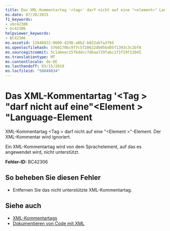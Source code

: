 ```yaml
---
title: Das XML-Kommentartag '<tag>' darf nicht auf eine "<element>" Language-Element
ms.date: 07/20/2015
f1_keywords:
- vbc42306
- bc42306
helpviewer_keywords:
- BC42306
ms.assetid: 12846822-0609-4298-a8b2-b022abfa3765
ms.openlocfilehash: 5760170bc977c5f20622db05bd05f1393c3c2bf8
ms.sourcegitcommit: 5c1abeec15fbddcc7dbaa729fabc1f1f29f12045
ms.translationtype: MT
ms.contentlocale: de-DE
ms.lasthandoff: 03/15/2019
ms.locfileid: "58049834"
---
```

# <a name="xml-comment-tag-tag-is-not-permitted-on-a-element-language-element"></a>Das XML-Kommentartag '\<Tag > "darf nicht auf eine"\<Element > "Language-Element
XML-Kommentartag \<Tag > darf nicht auf eine "\<Element >"-Element. Der XML-Kommentar wird ignoriert.  
  
 Ein XML-Kommentartag wird von dem Sprachelement, auf das es angewendet wird, nicht unterstützt.  
  
 **Fehler-ID:** BC42306  
  
## <a name="to-correct-this-error"></a>So beheben Sie diesen Fehler  
  
-   Entfernen Sie das nicht unterstützte XML-Kommentartag.  
  
## <a name="see-also"></a>Siehe auch

- [XML-Kommentartags](../../visual-basic/language-reference/xmldoc/index.md)
- [Dokumentieren von Code mit XML](../../visual-basic/programming-guide/program-structure/documenting-your-code-with-xml.md)
